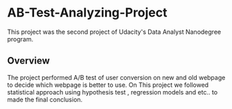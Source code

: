 # AB-Test-Analyzing-Project
This project was the second project of Udacity's Data Analyst Nanodegree program.

## Overview
The project performed A/B test of user conversion on new and old webpage to decide which webpage is better to use.
On This project we followed statistical approach using hypothesis test , regression models and etc.. to made the final conclusion.
